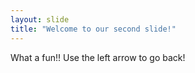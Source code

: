 ```yaml
---
layout: slide
title: "Welcome to our second slide!"
---
```

What a fun!!
Use the left arrow to go back!

